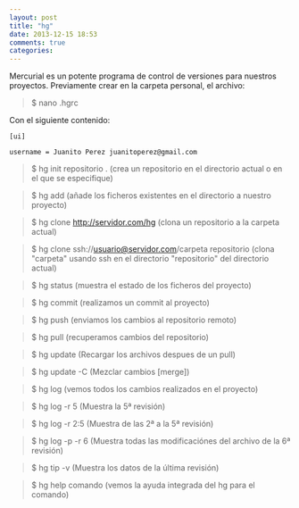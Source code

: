 ```yaml
---
layout: post
title: "hg"
date: 2013-12-15 18:53
comments: true
categories: 
---
```

Mercurial es un potente programa de control de versiones para nuestros proyectos. Previamente crear en la carpeta personal, el archivo:

>$ nano .hgrc

Con el siguiente contenido:

	[ui]

	username = Juanito Perez juanitoperez@gmail.com

>$ hg init repositorio . (crea un repositorio en el directorio actual o en el que se especifique)

>$ hg add  (añade los ficheros existentes en el directorio a nuestro proyecto)

>$ hg clone http://servidor.com/hg (clona un repositorio a la carpeta actual)

>$ hg clone ssh://usuario@servidor.com/carpeta repositorio (clona "carpeta" usando ssh en el directorio "repositorio" del directorio actual)

>$ hg status (muestra el estado de los ficheros del proyecto)

>$ hg commit (realizamos un commit al proyecto)

>$ hg push (enviamos los cambios al repositorio remoto)

>$ hg pull (recuperamos cambios del repositorio)

>$ hg update (Recargar los archivos despues de un pull)

>$ hg update -C (Mezclar cambios [merge])

>$ hg log (vemos todos los cambios realizados en el proyecto)

>$ hg log -r 5 (Muestra la 5ª revisión)

>$ hg log -r 2:5 (Muestra de las 2ª a la 5ª revisión)

>$ hg log -p -r 6 (Muestra todas las modificaciónes del archivo de la 6ª revisión)

>$ hg tip -v (Muestra los datos de la última revisión)

>$ hg help comando (vemos la ayuda integrada del hg para el comando)

